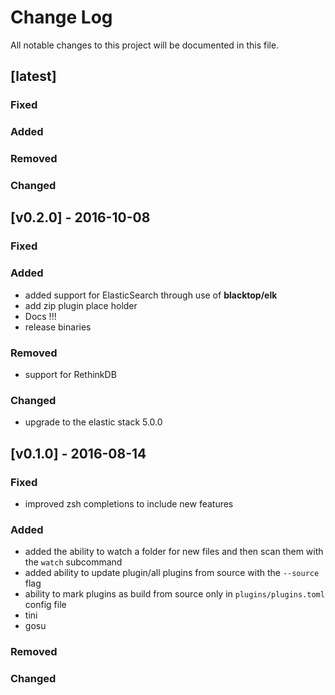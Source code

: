 Change Log
==========

All notable changes to this project will be documented in this file.

[latest]
--------

### Fixed

### Added

### Removed

### Changed

[v0.2.0] - 2016-10-08
---------------------

### Fixed

### Added

-	added support for ElasticSearch through use of **blacktop/elk**
-	add zip plugin place holder
-	Docs !!!
-	release binaries

### Removed

-	support for RethinkDB

### Changed

- upgrade to the elastic stack 5.0.0

[v0.1.0] - 2016-08-14
---------------------

### Fixed

-	improved zsh completions to include new features

### Added

-	added the ability to watch a folder for new files and then scan them with the `watch` subcommand
-	added ability to update plugin/all plugins from source with the `--source` flag
-	ability to mark plugins as build from source only in `plugins/plugins.toml` config file
-	tini
-	gosu

### Removed

### Changed
